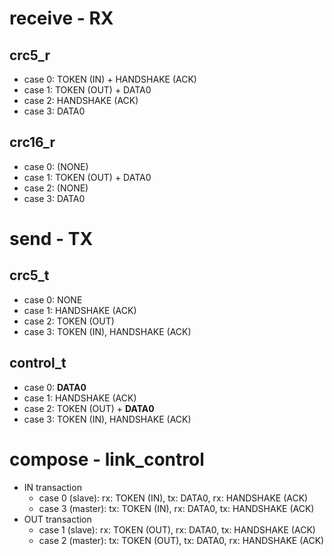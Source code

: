 # receive - RX

## crc5_r

- case 0: TOKEN (IN) + HANDSHAKE (ACK)
- case 1: TOKEN (OUT) + DATA0
- case 2: HANDSHAKE (ACK)
- case 3: DATA0

## crc16_r

- case 0: (NONE)
- case 1: TOKEN (OUT) + DATA0
- case 2: (NONE)
- case 3: DATA0


# send - TX

## crc5_t

- case 0: NONE
- case 1: HANDSHAKE (ACK)
- case 2: TOKEN (OUT)
- case 3: TOKEN (IN), HANDSHAKE (ACK)

## control_t

- case 0: **DATA0**
- case 1: HANDSHAKE (ACK)
- case 2: TOKEN (OUT) + **DATA0**
- case 3: TOKEN (IN), HANDSHAKE (ACK)


# compose - link_control

- IN transaction
    - case 0 (slave): rx: TOKEN (IN), tx: DATA0, rx: HANDSHAKE (ACK)
    - case 3 (master): tx: TOKEN (IN), rx: DATA0, tx: HANDSHAKE (ACK)
- OUT transaction
    - case 1 (slave): rx: TOKEN (OUT), rx: DATA0, tx: HANDSHAKE (ACK)
    - case 2 (master): tx: TOKEN (OUT), tx: DATA0, rx: HANDSHAKE (ACK)
